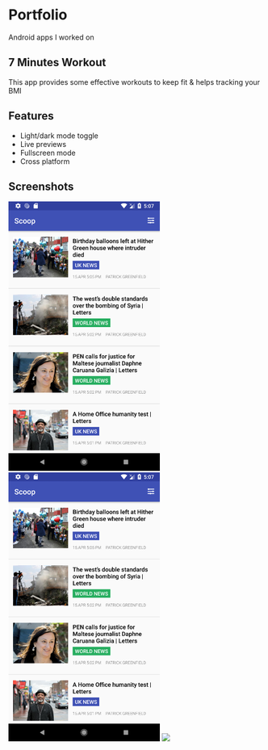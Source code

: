 
# Portfolio

Android apps I worked on

## 7 Minutes Workout

This app provides  some effective workouts to keep fit & helps tracking your BMI


## Features

- Light/dark mode toggle
- Live previews
- Fullscreen mode
- Cross platform


## Screenshots

<p float="left">
  <img src="https://github.com/HansG26/Android-Portfolio/raw/master/Screenshots/Scoop1.png "width="300" hight="300"/>
  <img src="https://github.com/HansG26/Android-Portfolio/raw/master/Screenshots/Scoop1.png "width="300" hight="300"/> 
  <img src="https://github.com/sparrow007/Android-Portfolio/raw/master/images/notes_app.gif "width="300" hight="300"/>
</p>

